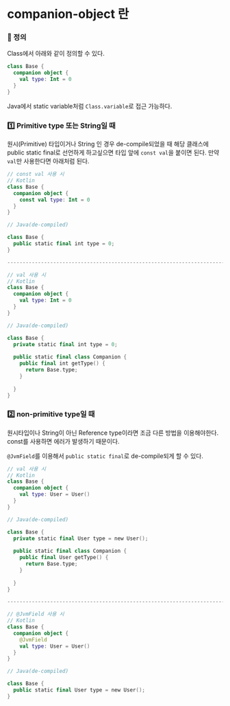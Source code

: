 # companion-object 란

### 📌 정의

Class에서 아래와 같이 정의할 수 있다.

```kotlin
class Base {
  companion object {
    val type: Int = 0
  }
}
```

Java에서 static variable처럼 `Class.variable`로 접근 가능하다.

### 1️⃣ Primitive type 또는 String일 때

원시(Primitive) 타입이거나 String 인 경우 de-compile되었을 때 해당 클래스에 public static final로 선언하게 하고싶으면 타입 앞에 `const val`을 붙이면 된다. 만약 `val`만 사용한다면 아래처럼 된다.

```kotlin
// const val 사용 시
// Kotlin
class Base {
  companion object {
    const val type: Int = 0
  }
}

// Java(de-compiled)

class Base {
  public static final int type = 0;
}

--------------------------------------------------------------------------------

// val 사용 시
// Kotlin
class Base {
  companion object {
    val type: Int = 0
  }
}

// Java(de-compiled)

class Base {
  private static final int type = 0;
  
  public static final class Companion {
    public final int getType() {
      return Base.type;
    }
    
  }
}
```

### 2️⃣ non-primitive type일 때

원시타입이나 String이 아닌 Reference type이라면 조금 다른 방법을 이용해야한다. const를 사용하면 에러가 발생하기 때문이다.

`@JvmField`를 이용해서 `public static final`로 de-compile되게 할 수 있다.

```kotlin
// val 사용 시
// Kotlin
class Base {
  companion object {
    val type: User = User()
  }
}

// Java(de-compiled)

class Base {
  private static final User type = new User();
  
  public static final class Companion {
    public final User getType() {
      return Base.type;
    }
    
  }
}

--------------------------------------------------------------------------------

// @JvmField 사용 시
// Kotlin
class Base {
  companion object {
    @JvmField
    val type: User = User()
  }
}

// Java(de-compiled)

class Base {
  public static final User type = new User();
}
```

